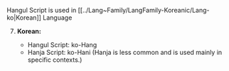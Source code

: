 Hangul Script is used in [[../Lang~Family/LangFamily-Koreanic/Lang-ko|Korean]] Language

7. **Korean:**
    
    - Hangul Script: ko-Hang
    - Hanja Script: ko-Hani (Hanja is less common and is used mainly in specific contexts.)

